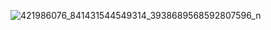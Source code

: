 ![421986076_841431544549314_3938689568592807596_n](https://github.com/user-attachments/assets/8151e046-22d0-4db3-ad4c-f7b456344a27)
